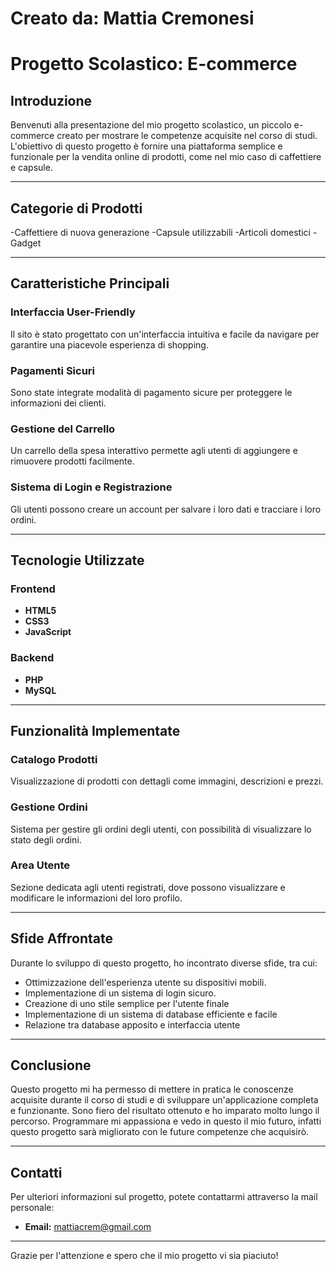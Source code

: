 # Creato da: Mattia Cremonesi
# Progetto Scolastico: E-commerce

## Introduzione

Benvenuti alla presentazione del mio progetto scolastico, un piccolo e-commerce creato per mostrare le competenze acquisite nel corso di studi.
L'obiettivo di questo progetto è fornire una piattaforma semplice e funzionale per la vendita online di prodotti, come nel mio caso di caffettiere e capsule.

---

## Categorie di Prodotti
-Caffettiere di nuova generazione
-Capsule utilizzabili
-Articoli domestici
-Gadget 

---

## Caratteristiche Principali

### Interfaccia User-Friendly
Il sito è stato progettato con un'interfaccia intuitiva e facile da navigare per garantire una piacevole esperienza di shopping.

### Pagamenti Sicuri
Sono state integrate modalità di pagamento sicure per proteggere le informazioni dei clienti.

### Gestione del Carrello
Un carrello della spesa interattivo permette agli utenti di aggiungere e rimuovere prodotti facilmente.

### Sistema di Login e Registrazione
Gli utenti possono creare un account per salvare i loro dati e tracciare i loro ordini.

---

## Tecnologie Utilizzate

### Frontend
- **HTML5**
- **CSS3**
- **JavaScript**

### Backend
- **PHP**
- **MySQL**

---

## Funzionalità Implementate

### Catalogo Prodotti
Visualizzazione di prodotti con dettagli come immagini, descrizioni e prezzi.

### Gestione Ordini
Sistema per gestire gli ordini degli utenti, con possibilità di visualizzare lo stato degli ordini.

### Area Utente
Sezione dedicata agli utenti registrati, dove possono visualizzare e modificare le informazioni del loro profilo.

---

## Sfide Affrontate

Durante lo sviluppo di questo progetto, ho incontrato diverse sfide, tra cui:
- Ottimizzazione dell'esperienza utente su dispositivi mobili.
- Implementazione di un sistema di login sicuro.
- Creazione di uno stile semplice per l'utente finale
- Implementazione di un sistema di database efficiente e facile
- Relazione tra database apposito e interfaccia utente

---

## Conclusione

Questo progetto mi ha permesso di mettere in pratica le conoscenze acquisite durante il corso di studi e di sviluppare un'applicazione completa e funzionante.
Sono fiero del risultato ottenuto e ho imparato molto lungo il percorso.
Programmare mi appassiona e vedo in questo il mio futuro, infatti questo progetto sarà migliorato con le future competenze che acquisirò.

---

## Contatti

Per ulteriori informazioni sul progetto, potete contattarmi attraverso la mail personale:

- **Email:** mattiacrem@gmail.com
  
---

Grazie per l'attenzione e spero che il mio progetto vi sia piaciuto!
